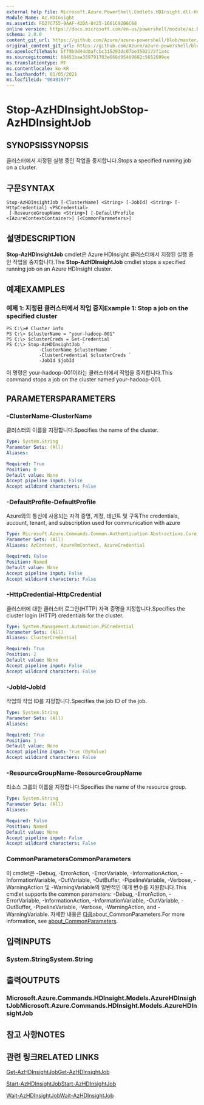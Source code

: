 ```yaml
---
external help file: Microsoft.Azure.PowerShell.Cmdlets.HDInsight.dll-Help.xml
Module Name: Az.HDInsight
ms.assetid: FD27C755-9AAF-42DA-8425-1661C92B6C68
online version: https://docs.microsoft.com/en-us/powershell/module/az.hdinsight/stop-azhdinsightjob
schema: 2.0.0
content_git_url: https://github.com/Azure/azure-powershell/blob/master/src/HDInsight/HDInsight/help/Stop-AzHDInsightJob.md
original_content_git_url: https://github.com/Azure/azure-powershell/blob/master/src/HDInsight/HDInsight/help/Stop-AzHDInsightJob.md
ms.openlocfilehash: bff9b9d44d8afcbc315293dc07be3592172f1a4c
ms.sourcegitcommit: 68451baa389791703e666d95469602c5652609ee
ms.translationtype: MT
ms.contentlocale: ko-KR
ms.lasthandoff: 01/05/2021
ms.locfileid: "98491977"
---
```

# <span data-ttu-id="c1405-101">Stop-AzHDInsightJob</span><span class="sxs-lookup"><span data-stu-id="c1405-101">Stop-AzHDInsightJob</span></span>

## <span data-ttu-id="c1405-102">SYNOPSIS</span><span class="sxs-lookup"><span data-stu-id="c1405-102">SYNOPSIS</span></span>
<span data-ttu-id="c1405-103">클러스터에서 지정된 실행 중인 작업을 중지합니다.</span><span class="sxs-lookup"><span data-stu-id="c1405-103">Stops a specified running job on a cluster.</span></span>

## <span data-ttu-id="c1405-104">구문</span><span class="sxs-lookup"><span data-stu-id="c1405-104">SYNTAX</span></span>

```
Stop-AzHDInsightJob [-ClusterName] <String> [-JobId] <String> [-HttpCredential] <PSCredential>
 [-ResourceGroupName <String>] [-DefaultProfile <IAzureContextContainer>] [<CommonParameters>]
```

## <span data-ttu-id="c1405-105">설명</span><span class="sxs-lookup"><span data-stu-id="c1405-105">DESCRIPTION</span></span>
<span data-ttu-id="c1405-106">**Stop-AzHDInsightJob** cmdlet은 Azure HDInsight 클러스터에서 지정된 실행 중인 작업을 중지합니다.</span><span class="sxs-lookup"><span data-stu-id="c1405-106">The **Stop-AzHDInsightJob** cmdlet stops a specified running job on an Azure HDInsight cluster.</span></span>

## <span data-ttu-id="c1405-107">예제</span><span class="sxs-lookup"><span data-stu-id="c1405-107">EXAMPLES</span></span>

### <span data-ttu-id="c1405-108">예제 1: 지정된 클러스터에서 작업 중지</span><span class="sxs-lookup"><span data-stu-id="c1405-108">Example 1: Stop a job on the specified cluster</span></span>
```
PS C:\># Cluster info
PS C:\> $clusterName = "your-hadoop-001"
PS C:\> $clusterCreds = Get-Credential
PS C:\> Stop-AzHDInsightJob `
            -ClusterName $clusterName `
            -ClusterCredential $clusterCreds `
            -JobId $jobId
```

<span data-ttu-id="c1405-109">이 명령은 your-hadoop-001이라는 클러스터에서 작업을 중지합니다.</span><span class="sxs-lookup"><span data-stu-id="c1405-109">This command stops a job on the cluster named your-hadoop-001.</span></span>

## <span data-ttu-id="c1405-110">PARAMETERS</span><span class="sxs-lookup"><span data-stu-id="c1405-110">PARAMETERS</span></span>

### <span data-ttu-id="c1405-111">-ClusterName</span><span class="sxs-lookup"><span data-stu-id="c1405-111">-ClusterName</span></span>
<span data-ttu-id="c1405-112">클러스터의 이름을 지정합니다.</span><span class="sxs-lookup"><span data-stu-id="c1405-112">Specifies the name of the cluster.</span></span>

```yaml
Type: System.String
Parameter Sets: (All)
Aliases:

Required: True
Position: 0
Default value: None
Accept pipeline input: False
Accept wildcard characters: False
```

### <span data-ttu-id="c1405-113">-DefaultProfile</span><span class="sxs-lookup"><span data-stu-id="c1405-113">-DefaultProfile</span></span>
<span data-ttu-id="c1405-114">Azure와의 통신에 사용되는 자격 증명, 계정, 테넌트 및 구독</span><span class="sxs-lookup"><span data-stu-id="c1405-114">The credentials, account, tenant, and subscription used for communication with azure</span></span>

```yaml
Type: Microsoft.Azure.Commands.Common.Authentication.Abstractions.Core.IAzureContextContainer
Parameter Sets: (All)
Aliases: AzContext, AzureRmContext, AzureCredential

Required: False
Position: Named
Default value: None
Accept pipeline input: False
Accept wildcard characters: False
```

### <span data-ttu-id="c1405-115">-HttpCredential</span><span class="sxs-lookup"><span data-stu-id="c1405-115">-HttpCredential</span></span>
<span data-ttu-id="c1405-116">클러스터에 대한 클러스터 로그인(HTTP) 자격 증명을 지정합니다.</span><span class="sxs-lookup"><span data-stu-id="c1405-116">Specifies the cluster login (HTTP) credentials for the cluster.</span></span>

```yaml
Type: System.Management.Automation.PSCredential
Parameter Sets: (All)
Aliases: ClusterCredential

Required: True
Position: 2
Default value: None
Accept pipeline input: False
Accept wildcard characters: False
```

### <span data-ttu-id="c1405-117">-JobId</span><span class="sxs-lookup"><span data-stu-id="c1405-117">-JobId</span></span>
<span data-ttu-id="c1405-118">작업의 작업 ID를 지정합니다.</span><span class="sxs-lookup"><span data-stu-id="c1405-118">Specifies the job ID of the job.</span></span>

```yaml
Type: System.String
Parameter Sets: (All)
Aliases:

Required: True
Position: 1
Default value: None
Accept pipeline input: True (ByValue)
Accept wildcard characters: False
```

### <span data-ttu-id="c1405-119">-ResourceGroupName</span><span class="sxs-lookup"><span data-stu-id="c1405-119">-ResourceGroupName</span></span>
<span data-ttu-id="c1405-120">리소스 그룹의 이름을 지정합니다.</span><span class="sxs-lookup"><span data-stu-id="c1405-120">Specifies the name of the resource group.</span></span>

```yaml
Type: System.String
Parameter Sets: (All)
Aliases:

Required: False
Position: Named
Default value: None
Accept pipeline input: False
Accept wildcard characters: False
```

### <span data-ttu-id="c1405-121">CommonParameters</span><span class="sxs-lookup"><span data-stu-id="c1405-121">CommonParameters</span></span>
<span data-ttu-id="c1405-122">이 cmdlet은 -Debug, -ErrorAction, -ErrorVariable, -InformationAction, -InformationVariable, -OutVariable, -OutBuffer, -PipelineVariable, -Verbose, -WarningAction 및 -WarningVariable의 일반적인 매개 변수를 지원합니다.</span><span class="sxs-lookup"><span data-stu-id="c1405-122">This cmdlet supports the common parameters: -Debug, -ErrorAction, -ErrorVariable, -InformationAction, -InformationVariable, -OutVariable, -OutBuffer, -PipelineVariable, -Verbose, -WarningAction, and -WarningVariable.</span></span> <span data-ttu-id="c1405-123">자세한 내용은 [다음](http://go.microsoft.com/fwlink/?LinkID=113216)about_CommonParameters.</span><span class="sxs-lookup"><span data-stu-id="c1405-123">For more information, see [about_CommonParameters](http://go.microsoft.com/fwlink/?LinkID=113216).</span></span>

## <span data-ttu-id="c1405-124">입력</span><span class="sxs-lookup"><span data-stu-id="c1405-124">INPUTS</span></span>

### <span data-ttu-id="c1405-125">System.String</span><span class="sxs-lookup"><span data-stu-id="c1405-125">System.String</span></span>

## <span data-ttu-id="c1405-126">출력</span><span class="sxs-lookup"><span data-stu-id="c1405-126">OUTPUTS</span></span>

### <span data-ttu-id="c1405-127">Microsoft.Azure.Commands.HDInsight.Models.AzureHDInsightJob</span><span class="sxs-lookup"><span data-stu-id="c1405-127">Microsoft.Azure.Commands.HDInsight.Models.AzureHDInsightJob</span></span>

## <span data-ttu-id="c1405-128">참고 사항</span><span class="sxs-lookup"><span data-stu-id="c1405-128">NOTES</span></span>

## <span data-ttu-id="c1405-129">관련 링크</span><span class="sxs-lookup"><span data-stu-id="c1405-129">RELATED LINKS</span></span>

[<span data-ttu-id="c1405-130">Get-AzHDInsightJob</span><span class="sxs-lookup"><span data-stu-id="c1405-130">Get-AzHDInsightJob</span></span>](./Get-AzHDInsightJob.md)

[<span data-ttu-id="c1405-131">Start-AzHDInsightJob</span><span class="sxs-lookup"><span data-stu-id="c1405-131">Start-AzHDInsightJob</span></span>](./Start-AzHDInsightJob.md)

[<span data-ttu-id="c1405-132">Wait-AzHDInsightJob</span><span class="sxs-lookup"><span data-stu-id="c1405-132">Wait-AzHDInsightJob</span></span>](./Wait-AzHDInsightJob.md)


